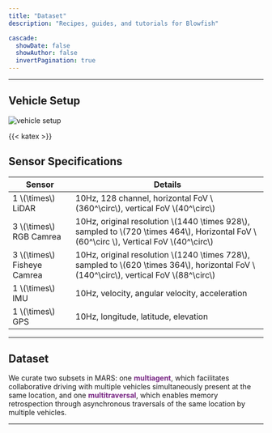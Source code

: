 ```yaml
---
title: "Dataset"
description: "Recipes, guides, and tutorials for Blowfish"

cascade:
  showDate: false
  showAuthor: false
  invertPagination: true
---
```


---
## Vehicle Setup
![vehicle setup](img/vehicle_setup.jpg)

{{< katex >}}
## Sensor Specifications
| Sensor                        | Details                                                                                                                                       |
|-------------------------------|-----------------------------------------------------------------------------------------------------------------------------------------------|
| 1 \\(\times\\) LiDAR          | 10Hz, 128 channel, horizontal FoV \\(360^\circ\\), vertical FoV \\(40^\circ\\)                                                                |
| 3 \\(\times\\) RGB Camrea     | 10Hz, original resolution \\(1440 \times 928\\), sampled to \\(720 \times 464\\), Horizontal FoV \\(60^\circ \\), Vertical FoV \\(40^\circ\\) |
| 3 \\(\times\\) Fisheye Camrea | 10Hz, original resolution \\(1240 \times 728\\), sampled to \\(620 \times 364\\), horizontal FoV \\(140^\circ\\), vertical FoV \\(88^\circ\\) |
| 1 \\(\times\\) IMU            | 10Hz, velocity, angular velocity, acceleration                                                                                                |
| 1 \\(\times\\) GPS            | 10Hz, longitude, latitude, elevation                                                                                                          |


---

[//]: # ({{< lead >}})

[//]: # (Multitraversal, multiagent, multimodal)

[//]: # ({{< /lead >}})

## Dataset

We curate two subsets in MARS: one <span style="color:#772583">**multiagent**</span>, which facilitates collaborative driving with multiple vehicles simultaneously present at the same location, and one <span style="color:#772583">**multitraversal**</span>, which enables memory retrospection through asynchronous traversals of the same location by multiple vehicles.

---
